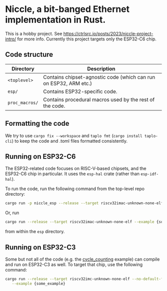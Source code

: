 # Niccle, a bit-banged Ethernet implementation in Rust.

This is a hobby project. See https://ctrlsrc.io/posts/2023/niccle-project-intro/ for more info.
Currently this project targets only the ESP32-C6 chip.

## Code structure

| Directory      | Description                                                       |
| -------------- | ----------------------------------------------------------------- |
| `<toplevel>`   | Contains chipset-agnostic code (which can run on ESP32, ARM etc.) |
| `esp/`         | Contains ESP32-specific code.                                     |
| `proc_macros/` | Contains procedural macros used by the rest of the code.          |

## Formatting the code

We try to use `cargo fix --workspace` and `taplo fmt`
(`cargo install taplo-cli`) to keep the code and .toml files formatted
consistently.

## Running on ESP32-C6

The ESP32-related code focuses on RISC-V-based chipsets, and the ESP32-C6 chip
in particular. It uses the `esp-hal` crate (rather than `esp-idf-hal`).

To run the code, run the following command from the top-level repo directory:

```sh
cargo run -p niccle_esp --release --target riscv32imac-unknown-none-elf --example {some_example}
```

Or, run

```sh
cargo run --release --target riscv32imac-unknown-none-elf --example {some_example}
```

from within the `esp` directory.

## Running on ESP32-C3

Some but not all of the code (e.g. the
[cycle_counting](esp/examples/cycle_counting.rs) example) can compile and run on
ESP32-C3 as well. To target that chip, use the following command:

```sh
cargo run --release --target riscv32imc-unknown-none-elf --no-default-features --feature esp32c3 \
   --example {some_example}
```
